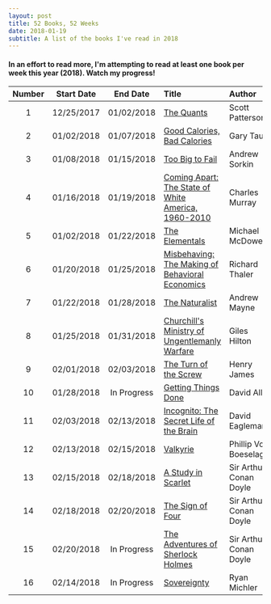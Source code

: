 ```yaml
---
layout: post
title: 52 Books, 52 Weeks
date: 2018-01-19
subtitle: A list of the books I've read in 2018
---
```

#### In an effort to read more, I'm attempting to read at least one book per week this year (2018). Watch my progress!

| Number| Start Date |  End Date    |  Title                                                |  Author                | Format        | Rating   |
|:-----:|:----------:|:------------:|:------------------------------------------------------|:-----------------------|:--------------|:---------|
|   1   | 12/25/2017 |  01/02/2018  | [The Quants]                                          | Scott Patterson        | Kindle E-Book | ★★★★☆  |
|   2   | 01/02/2018 |  01/07/2018  | [Good Calories, Bad Calories]                         | Gary Taub              | Audiobook     | ★★★★★  |
|   3   | 01/08/2018 |  01/15/2018  | [Too Big to Fail]                                     | Andrew Sorkin          | Audiobook     | ★★★★☆  |
|   4   | 01/16/2018 |  01/19/2018  | [Coming Apart: The State of White America, 1960-2010] | Charles Murray         | Audiobook     | ★★★★★  |
|   5   | 01/02/2018 |  01/22/2018  | [The Elementals]                                      | Michael McDowell       | Kindle E-Book | ★★★★☆  |
|   6   | 01/20/2018 |  01/25/2018  | [Misbehaving: The Making of Behavioral Economics]     | Richard Thaler         | Audiobook     | ★★★★☆  |
|   7   | 01/22/2018 |  01/28/2018  | [The Naturalist]                                      | Andrew Mayne           | Kindle E-Book | ★★★☆☆  |
|   8   | 01/25/2018 |  01/31/2018  | [Churchill's Ministry of Ungentlemanly Warfare]       | Giles Hilton           | Audiobook     | ★★★★☆  |
|   9   | 02/01/2018 |  02/03/2018  | [The Turn of the Screw]                               | Henry James            | Audiobook     | ★★★★☆  |
|   10  | 01/28/2018 |  In Progress | [Getting Things Done]		                      		    | David Allen            | Paperback     |           |
|   11  | 02/03/2018 |  02/13/2018  | [Incognito: The Secret Life of the Brain]             | David Eagleman         | Audiobook     | ★★★☆☆  |
|   12  | 02/13/2018 |  02/15/2018  | [Valkyrie]                                            | Phillip Von Boeselager | Audiobook     | ★★★☆☆  |
|   13  | 02/15/2018 |  02/18/2018  | [A Study in Scarlet][SH]                              | Sir Arthur Conan Doyle | Audiobook     | ★★★★★  |
|   14  | 02/18/2018 |  02/20/2018  | [The Sign of Four][SH]                                | Sir Arthur Conan Doyle | Audiobook     | ★★★★☆  |
|   15  | 02/20/2018 |  In Progress | [The Adventures of Sherlock Holmes][SH]               | Sir Arthur Conan Doyle | Audiobook     |           |
|   16  | 02/14/2018 |  In Progress | [Sovereignty]                                         | Ryan Michler           | Kindle E-Book |           |



[The Quants]: https://www.amazon.com/Quants-Whizzes-Conquered-Street-Destroyed-ebook/dp/B0036894XC/ref=sr_1_1?ie=UTF8&qid=1516657819&sr=8-1&keywords=the+quants "Amazon: The Quants"

[Good Calories, Bad Calories]: https://www.amazon.com/Good-Calories-Bad-Gary-Taubes-ebook/dp/B000UZNSC2/ref=sr_1_1?s=digital-text&ie=UTF8&qid=1516657862&sr=1-1&keywords=good+calories+bad+calories "Amazon: Good Calories, Bad Calories"

[Too Big to Fail]: https://www.amazon.com/Too-Big-Fail-Washington-FinancialSystem-ebook/dp/B003XQEVUI/ref=sr_1_1?s=digital-text&ie=UTF8&qid=1516657905&sr=1-1&keywords=too+big+to+fail "Amazon: Too Big to Fail"

[Coming Apart: The State of White America, 1960-2010]: https://www.amazon.com/Coming-Apart-State-America-1960-2010-ebook/dp/B00540PAXS/ref=sr_1_1?s=digital-text&ie=UTF8&qid=1516657935&sr=1-1&keywords=coming+apart "Amazon: Coming Apart"

[Misbehaving: The Making of Behavioral Economics]: https://www.amazon.com/Misbehaving-Behavioral-Economics-Richard-Thaler-ebook/dp/B00NUB4GFQ/ref=sr_1_1?s=digital-text&ie=UTF8&qid=1516657977&sr=1-1&keywords=misbehaving+the+making+of+behavioral+economics "Amazon: Misbehaving"

[The Elementals]: https://www.amazon.com/Elementals-Michael-McDowell-ebook/dp/B00KXAQ7NQ/ref=tmm_kin_swatch_0?_encoding=UTF8&qid=&sr= "Amazon: The Elementals"

[The Naturalist]: https://www.amazon.com/Naturalist-Book-1-ebook/dp/B01N1UN91W/ref=sr_1_1?s=digital-text&ie=UTF8&qid=1516643254&sr=1-1&keywords=the+naturalist "Amazon: The Naturalist"

[Churchill's Ministry of Ungentlemanly Warfare]: https://www.amazon.com/gp/aw/d/B01DJ0XZAY/ref=mp_s_a_1_2?ie=UTF8&qid=1516973428&sr=8-2&pi=AC_SX236_SY340_QL65&keywords=churchill%27s+ministry+of+ungentlemanly+warfare&dpPl=1&dpID=51jM0U09eQL&ref=plSrc "Amazon: Ungentlemanly Warfare"

[Getting Things Done]: https://www.amazon.com/dp/0143126563/ref=cm_sw_r_cp_apa_kmoCAbDZ8RVGQ "Amazon: GTD"

[The Turn of the Screw]: https://www.amazon.com/Turn-Screw-Classic-Tales-dp-B01DAH3OUW/dp/B01DAH3OUW/ref=mt_audio_download?_encoding=UTF8&me= "Amazon: Turn of the Screw"

[Incognito: The Secret Life of the Brain]: https://www.amazon.com/Incognito-Secret-Lives-David-Eagleman/dp/0307389928/ref=sr_1_1?s=books&ie=UTF8&qid=1517751990&sr=1-1&keywords=incognito+the+secret+lives+of+the+brain+by+david+eagleman "Amazon: Incognito"

[Valkyrie]: https://www.penguinrandomhouse.com/books/184269/ "Penguin House: Valkyrie"

[SH]: https://www.amazon.com/Sherlock-Holmes/dp/B06VWQTBZ9/ "Amazon: Sherlock Holmes"

[Sovereignty]: https://www.amazon.com/Sovereignty-Battle-Hearts-Minds-Men-ebook/dp/B0794HS83X/ "Amazon: Sovereignty"

